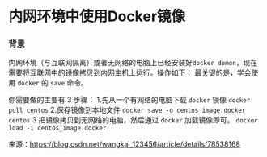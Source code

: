 # 内网环境中使用Docker镜像

### 背景
内网环境（与互联网隔离）或者无网络的电脑上已经安装好`docker demon`，现在需要将互联网中的镜像拷贝到内网主机上运行。操作如下：
最关键的是，学会使用 `docker` 的 `save` 命令。

你需要做的主要有 3 步骤：
1.先从一个有网络的电脑下载 `docker` 镜像
`docker pull centos`
2.保存镜像到本地文件
`docker save -o centos_image.docker centos`
3.把镜像拷贝到无网络的电脑，然后通过 `docker` 加载镜像即可。
`docker load -i centos_image.docker`

来源：https://blog.csdn.net/wangkai_123456/article/details/78538168
